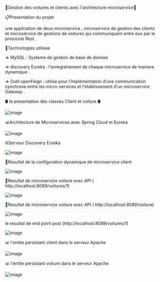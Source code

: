 🚀Gestion des voitures et clients avec l'architecture microservice🚀

 📋Presentation du projet 
 
 une application de deux microservice , microservice de gestion des clients et microservice de gestions de voitures qui communiquent entre eux par le protocole Rest .

 🔧Technologies utilisee 

 => MySQL : Systeme de gestion de base de donnee
 
 => discovery Eureka : l'enregistrement de chaque microservice de maniere dynamique . 
 
 => Outil openFeign : utilise pour l’implémentation d’une communication synchrone entre les micro-services et l'etablissement d'un microservice Gateway .
 
 🛢️ la presentation des classes Client et voiture 🛢️
 
 ![image](https://github.com/asmaElouali/MicroserviceClient-Voiture_Project/assets/127212498/090b5bfd-8a40-4a2c-9c9e-940e672fcedc)

 📊Architecture de Microservices avec Spring Cloud et Eureka

 ![image](https://github.com/asmaElouali/MicroserviceClient-Voiture_Project/assets/127212498/52db7b35-eb91-4d65-947b-2b05fac137bb)

 🌐Serveur Discovery Eureka 

 ![image](https://github.com/asmaElouali/MicroserviceClient-Voiture_Project/assets/127212498/d9be215e-140a-47c1-b06e-954f69347a61)

 🏰Resultat de la configuration dynamique de microservice client 

 ![image](https://github.com/asmaElouali/MicroserviceClient-Voiture_Project/assets/127212498/7aa6bcf2-3d10-4e6d-a257-db625922bcf8)

 🏰Resultat de microservice voiture avec API ( http://localhost:8089/voitures/1)

 ![image](https://github.com/asmaElouali/MicroserviceClient-Voiture_Project/assets/127212498/925e03db-2803-404c-9c8f-7221a866c355)

 🏰Resultat de microservice voiture avec API ( http://localhost:8089/voiture)

 ![image](https://github.com/asmaElouali/MicroserviceClient-Voiture_Project/assets/127212498/59027d02-203d-40b9-9c61-be9255a116a9)

 le resultat de end point post (http://localhost:8089/voitures/1)

 ![image](https://github.com/asmaElouali/MicroserviceClient-Voiture_Project/assets/127212498/4e8ae9d7-0e9e-4197-add8-02b5dc226211)

 📊 l'entite persistant client dans le serveur Apache

 ![image](https://github.com/asmaElouali/MicroserviceClient-Voiture_Project/assets/127212498/d2c70521-fe8a-439e-b12c-9a661a214bb8)

 📊 l'entite persistant voiture dans le serveur Apache

 ![image](https://github.com/asmaElouali/MicroserviceClient-Voiture_Project/assets/127212498/8472d382-f5b6-4f7d-bd3c-0a97ef774e73)

 



  
 
 


 

